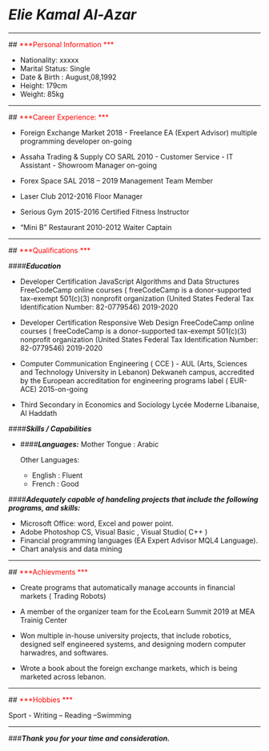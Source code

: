 # ***Elie Kamal Al-Azar***

------------------------------------------------------------------------------------------

##<span style="color:red"> ***Personal Information *** </span> 
 - Nationality:       xxxxx
 - Marital Status:    Single
 - Date & Birth :     August,08,1992
 - Height:            179cm
 - Weight:            85kg

 ----------------------------------------------------------------------------------------

##<span style="color:red">  ***Career Experience: *** </span>

- Foreign Exchange Market
2018 - Freelance EA (Expert Advisor) multiple programming developer on-going

- Assaha Trading & Supply CO SARL
2010 - Customer Service - IT Assistant - Showroom Manager on-going

- Forex Space SAL
2018 – 2019 Management Team Member

- Laser Club
2012-2016 Floor Manager

- Serious Gym
2015-2016 Certified Fitness Instructor

- “Mini B” Restaurant
2010-2012 Waiter Captain

---------------------------------------------------------------------------------------------

##<span style="color:red"> ***Qualifications *** </span>

####***Education***
- Developer Certification JavaScript Algorithms and Data Structures
FreeCodeCamp online courses ( freeCodeCamp is a donor-supported tax-exempt 501(c)(3) nonprofit
organization (United States Federal Tax Identification Number: 82-0779546)
2019-2020

- Developer Certification Responsive Web Design
FreeCodeCamp online courses ( freeCodeCamp is a donor-supported tax-exempt 501(c)(3) nonprofit
organization (United States Federal Tax Identification Number: 82-0779546)
2019-2020

- Computer Communication Engineering ( CCE ) -
AUL (Arts, Sciences and Technology University in Lebanon) Dekwaneh campus, accredited by the
European accreditation for engineering programs label ( EUR-ACE)
2015-on-going

- Third Secondary in Economics and Sociology
Lycée Moderne Libanaise, Al Haddath

####***Skills / Capabilities***
- ####***Languages:***
   Mother Tongue : Arabic

   Other Languages:
    - English : Fluent
    - French : Good




####***Adequately capable of handeling projects that include the following programs, and skills:***

  - Microsoft Office: word, Excel and power point.
  - Adobe Photoshop CS, Visual Basic , Visual Studio( C++ )
  - Financial programming languages (EA Expert Advisor MQL4 Language).
  -  Chart analysis and data mining

-----------------------------------------------------------------------------------------------------------------


##<span style="color:red"> ***Achievments *** </span>

- Create programs that automatically manage accounts in financial markets ( Trading Robots)

- A member of the organizer team for the EcoLearn Summit 2019 at MEA Trainig Center

- Won multiple in-house university projects, that include robotics, designed self engineered systems,
and designing modern computer harwadres, and softwares.

- Wrote a book about the foreign exchange markets, which is being marketed across lebanon.

--------------------------------------------------------------------------------------------------------------

##<span style="color:red"> ***Hobbies *** </span>

Sport - Writing – Reading –Swimming


--------------------------------------------------------------------------------------------------------------



###***Thank you for your time and consideration.***






